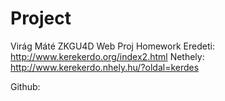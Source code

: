 # Project
 Virág Máté ZKGU4D
 Web Proj Homework
Eredeti:
http://www.kerekerdo.org/index2.html
Nethely:
http://www.kerekerdo.nhely.hu/?oldal=kerdes

Github: